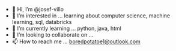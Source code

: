 - 👋 Hi, I’m @josef-villo
- 👀 I’m interested in ... learning about computer science, machine learning, sql, databricks
- 🌱 I’m currently learning ... python, java, html
- 💞️ I’m looking to collaborate on ...
- 📫 How to reach me ... boredpotatoe1@outlook.com

<!---
josef-villo/josef-villo is a ✨ special ✨ repository because its `README.md` (this file) appears on your GitHub profile.
You can click the Preview link to take a look at your changes.
--->
